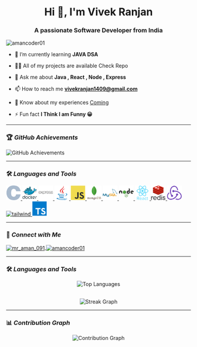 <h1 align="center">Hi 👋, I'm Vivek Ranjan</h1>
<h3 align="center">A passionate Software Developer from India</h3>

<p align="left"> <img src="https://komarev.com/ghpvc/?username=amancoder01&label=Profile%20views&color=0e75b6&style=flat" alt="amancoder01" /> </p>



- 🌱 I’m currently learning **JAVA DSA**

- 👨‍💻 All of my projects are available Check Repo

- 💬 Ask me about  **Java , React , Node , Express**

- 📫 How to reach me **vivekranjan1409@gmail.com**

- 📄 Know about my experiences [Coming](Coming)

- ⚡ Fun fact **I Think I am Funny 😀**

---

### 🏆 *GitHub Achievements*
<p align="left">
    <img src="https://github-profile-trophy.vercel.app/?username=amancoder01&theme=onedark&row=1&column=6" alt="GitHub Achievements" />
</p>

---

### 🛠️ *Languages and Tools*
<p align="left"> <a href="https://www.cprogramming.com/" target="_blank" rel="noreferrer"> <img src="https://raw.githubusercontent.com/devicons/devicon/master/icons/c/c-original.svg" alt="c" width="40" height="40"/> </a> <a href="https://www.docker.com/" target="_blank" rel="noreferrer"> <img src="https://raw.githubusercontent.com/devicons/devicon/master/icons/docker/docker-original-wordmark.svg" alt="docker" width="40" height="40"/> </a> <a href="https://expressjs.com" target="_blank" rel="noreferrer"> <img src="https://raw.githubusercontent.com/devicons/devicon/master/icons/express/express-original-wordmark.svg" alt="express" width="40" height="40"/> </a> <a href="https://www.java.com" target="_blank" rel="noreferrer"> <img src="https://raw.githubusercontent.com/devicons/devicon/master/icons/java/java-original.svg" alt="java" width="40" height="40"/> </a> <a href="https://developer.mozilla.org/en-US/docs/Web/JavaScript" target="_blank" rel="noreferrer"> <img src="https://raw.githubusercontent.com/devicons/devicon/master/icons/javascript/javascript-original.svg" alt="javascript" width="40" height="40"/> </a> <a href="https://www.mongodb.com/" target="_blank" rel="noreferrer"> <img src="https://raw.githubusercontent.com/devicons/devicon/master/icons/mongodb/mongodb-original-wordmark.svg" alt="mongodb" width="40" height="40"/> </a> <a href="https://www.mysql.com/" target="_blank" rel="noreferrer"> <img src="https://raw.githubusercontent.com/devicons/devicon/master/icons/mysql/mysql-original-wordmark.svg" alt="mysql" width="40" height="40"/> </a> <a href="https://nodejs.org" target="_blank" rel="noreferrer"> <img src="https://raw.githubusercontent.com/devicons/devicon/master/icons/nodejs/nodejs-original-wordmark.svg" alt="nodejs" width="40" height="40"/> </a> <a href="https://reactjs.org/" target="_blank" rel="noreferrer"> <img src="https://raw.githubusercontent.com/devicons/devicon/master/icons/react/react-original-wordmark.svg" alt="react" width="40" height="40"/> </a> <a href="https://redis.io" target="_blank" rel="noreferrer"> <img src="https://raw.githubusercontent.com/devicons/devicon/master/icons/redis/redis-original-wordmark.svg" alt="redis" width="40" height="40"/> </a> <a href="https://redux.js.org" target="_blank" rel="noreferrer"> <img src="https://raw.githubusercontent.com/devicons/devicon/master/icons/redux/redux-original.svg" alt="redux" width="40" height="40"/> </a> <a href="https://tailwindcss.com/" target="_blank" rel="noreferrer"> <img src="https://www.vectorlogo.zone/logos/tailwindcss/tailwindcss-icon.svg" alt="tailwind" width="40" height="40"/> </a> <a href="https://www.typescriptlang.org/" target="_blank" rel="noreferrer"> <img src="https://raw.githubusercontent.com/devicons/devicon/master/icons/typescript/typescript-original.svg" alt="typescript" width="40" height="40"/> </a> </p>

---

### 🤝 *Connect with Me*

<p align="left">
<a href="https://www.linkedin.com/in/vivek-ranjan-6b2935291?utm_source=share&utm_campaign=share_via&utm_content=profile&utm_medium=android_app " alt="vivekranjan" height="30" width="40" /></a>
<a href="https://instagram.com/vivek_ranjan_gupta" target="blank">
    <img align="center" src="https://raw.githubusercontent.com/rahuldkjain/github-profile-readme-generator/master/src/images/icons/Social/instagram.svg" alt="mr_aman_091" height="30" width="40" />
</a>
  <a href="https://www.hackerrank.com/profile/vivekranjanjihu1" target="blank"><img align="center" src="https://raw.githubusercontent.com/rahuldkjain/github-profile-readme-generator/master/src/images/icons/Social/hackerrank.svg" alt="amancoder01" height="30" width="40" /></a>
</p>



---

### 🛠️ *Languages and Tools*
<p align="center">  
    <img src="https://github-readme-stats.vercel.app/api/top-langs/?username=amancoder01&layout=compact&theme=radical&hide_border=true" alt="Top Languages" />
</p>

<br/>

<div  align="center">
<img src="https://nirzak-streak-stats.vercel.app?user=amancoder01&theme=dark&card_width=465" height="220" alt="Streak Graph"  />
</div>

---

### 📊 *Contribution Graph*
<p align="center">
    <img src="https://github-readme-activity-graph.vercel.app/graph?username=amancoder01&bg_color=1a1b27&color=9cf&line=5BCDEC&point=F1F0C0&hide_border=true" alt="Contribution Graph" />
</p>
